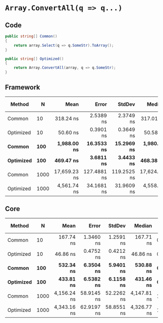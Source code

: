 # `Array.ConvertAll(q => q...)`

## Code
```csharp
public string[] Common()
{
    return array.Select(q => q.SomeStr).ToArray();
}

public string[] Optimized()
{
    return Array.ConvertAll(array, q => q.SomeStr);
}
```

## Framework
|    Method |    N |         Mean |       Error |      StdDev |       Median |  Gen 0 | Gen 1 | Gen 2 | Allocated |
|---------- |----- |-------------:|------------:|------------:|-------------:|-------:|------:|------:|----------:|
|    Common |   10 |    318.24 ns |   2.5389 ns |   2.3749 ns |    317.01 ns | 0.0982 |     - |     - |     464 B |
| Optimized |   10 |     50.60 ns |   0.3901 ns |   0.3649 ns |     50.58 ns | 0.0220 |     - |     - |     104 B |
|    **Common** |  **100** |  **1,988.00 ns** |  **16.3533 ns** |  **15.2969 ns** |  **1,980.73 ns** | **0.6447** |     **-** |     **-** |    **3048 B** |
| **Optimized** |  **100** |    **469.47 ns** |   **3.6811 ns** |   **3.4433 ns** |    **468.38 ns** | **0.1745** |     **-** |     **-** |     **824 B** |
|    Common | 1000 | 17,659.23 ns | 127.4881 ns | 119.2525 ns | 17,624.00 ns | 5.2185 |     - |     - |   24664 B |
| Optimized | 1000 |  4,561.74 ns |  34.1681 ns |  31.9609 ns |  4,558.77 ns | 1.6937 |     - |     - |    8025 B |

## Core
|    Method |    N |        Mean |      Error |     StdDev |      Median |  Gen 0 | Gen 1 | Gen 2 | Allocated |
|---------- |----- |------------:|-----------:|-----------:|------------:|-------:|------:|------:|----------:|
|    Common |   10 |   167.74 ns |  1.3460 ns |  1.2591 ns |   167.71 ns | 0.0322 |     - |     - |     152 B |
| Optimized |   10 |    46.86 ns |  0.4752 ns |  0.4212 ns |    46.86 ns | 0.0220 |     - |     - |     104 B |
|    **Common** |  **100** |   **532.34 ns** |  **6.3504 ns** |  **5.9401 ns** |   **530.88 ns** | **0.1841** |     **-** |     **-** |     **872 B** |
| **Optimized** |  **100** |   **433.81 ns** |  **6.5382 ns** |  **6.1158 ns** |   **431.46 ns** | **0.1745** |     **-** |     **-** |     **824 B** |
|    Common | 1000 | 4,156.24 ns | 58.9145 ns | 52.2262 ns | 4,147.81 ns | 1.7090 |     - |     - |    8072 B |
| Optimized | 1000 | 4,343.16 ns | 62.9197 ns | 58.8551 ns | 4,326.77 ns | 1.6937 |     - |     - |    8024 B |